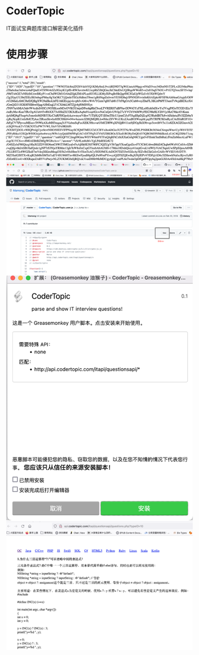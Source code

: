 # CoderTopic
IT面试宝典题库接口解密美化插件


# 使用步骤
![](https://raw.githubusercontent.com/Mamong/CoderTopic/master/1.png)
![](https://raw.githubusercontent.com/Mamong/CoderTopic/master/2.png)
![](https://raw.githubusercontent.com/Mamong/CoderTopic/master/3.png)
![](https://raw.githubusercontent.com/Mamong/CoderTopic/master/4.png)
